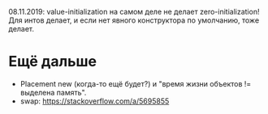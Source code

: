 08.11.2019: value-initialization на самом деле не делает zero-initialization! Для интов делает, и если нет явного конструктора по умолчанию, тоже делает.

# Ещё дальше
* Placement new (когда-то ещё будет?) и "время жизни объектов != выделена память".
* swap: https://stackoverflow.com/a/5695855
